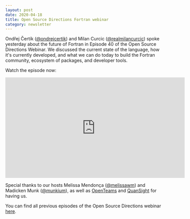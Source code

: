 ```yaml
---
layout: post
date: 2020-04-18
title: Open Source Directions Fortran webinar
category: newsletter
---
```


Ondřej Čertík ([@ondrejcertik](https://twitter.com/ondrejcertik)) and 
Milan Curcic ([@realmilancurcic](https://twitter.com/realmilancurcic)) spoke 
yesterday about the future of Fortran in Episode 40 of the Open Source 
Directions Webinar.
We discussed the current state of the language, how it's currently developed, 
and what we can do today to build the Fortran community, ecosystem of packages, 
and developer tools.

Watch the episode now:

<iframe width="560" height="315" src="https://www.youtube.com/embed/2NiS2tdDO_4" frameborder="0" allow="accelerometer; autoplay; encrypted-media; gyroscope; picture-in-picture" allowfullscreen></iframe>

Special thanks to our hosts Melissa Mendonça 
([@melissawm](https://twitter.com/melissawm)) and Madicken Munk 
([@munkium](https://twitter.com/munkium)), as well as 
[OpenTeams](https://openteams.com) and [QuanSight](https://www.quansight.com/)
for having us.

You can find all previous episodes of the Open Source Directions webinar 
[here](https://www.quansight.com/open-source-directions).
